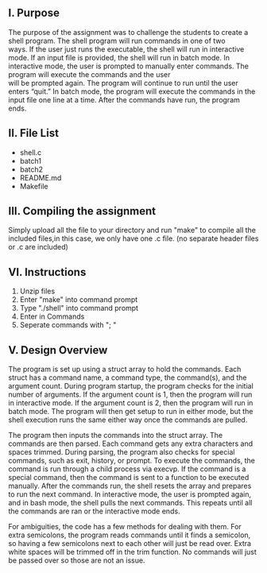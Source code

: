 I. Purpose
-----------------------------------------------------------------------
 The purpose of the assignment was to challenge the students to create 
 a shell program. The shell program will run commands in one of two  
 ways. If the user just runs the executable, the shell will run in 
 interactive mode. If an input file is provided, the shell will run in 
 batch mode. In interactive mode, the user is prompted to manually 
 enter commands. The program will execute the commands and the user  
 will be prompted again. The program will continue to run until the 
 user enters “quit.” In batch mode, the program will execute the 
 commands in the input file one line at a time. After the commands 
 have run, the program ends.

II. File List
-----------------------------------------------------------------------
- shell.c
- batch1
- batch2
- README.md
- Makefile

III. Compiling the assignment
-----------------------------------------------------------------------
 Simply upload all the file to your directory and run "make" to 
 compile all the included files,in this case, we only have one
 .c file. (no separate header files or .c are included)

VI. Instructions
-----------------------------------------------------------------------
1. Unzip files
2. Enter "make" into command prompt
3. Type "./shell" into command prompt
4. Enter in Commands
5. Seperate commands with "; "


V. Design Overview
-----------------------------------------------------------------------
 The program is set up using a struct array to hold the commands. Each 
 struct has a command name, a command type, the command(s), and the 
 argument count. During program startup, the program checks for the 
 initial number of arguments. If the argument count is 1, then the 
 program will run in interactive mode. If the argument count is 2, 
 then the program will run in batch mode. The program will then get 
 setup to run in either mode, but the shell execution runs the same 
 either way once the commands are pulled.
 
 The program then inputs the commands into the struct array. The  
 commands are then parsed. Each command gets any extra characters and 
 spaces trimmed. During parsing, the program also checks for special 
 commands, such as exit, history, or prompt. To execute the commands, 
 the command is run through a child process via execvp. If the command 
 is a special command, then the command is sent to a function to be 
 executed manually. After the commands run, the shell resets the array 
 and prepares to run the next command. In interactive mode, the user 
 is prompted again, and in bash mode, the shell pulls the next 
 commands. This repeats until all the commands are ran or the 
 interactive mode ends.

 For ambiguities, the code has a few methods for dealing with them. 
 For extra semicolons, the program reads commands until it finds a 
 semicolon, so having a few semicolons next to each other will just be 
 read over. Extra white spaces will be trimmed off in the trim 
 function. No commands will just be passed over so those are not an 
 issue.
